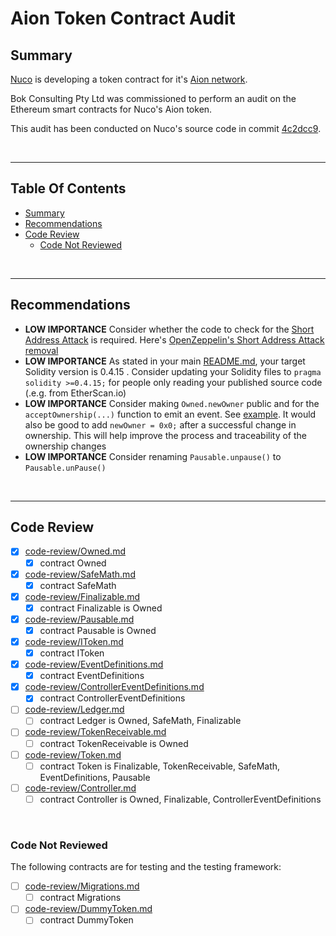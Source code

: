# Aion Token Contract Audit

## Summary

[Nuco](https://nuco.io/) is developing a token contract for it's [Aion network](https://aion.network/).

Bok Consulting Pty Ltd was commissioned to perform an audit on the Ethereum smart contracts for Nuco's Aion token.

This audit has been conducted on Nuco's source code in commit
[4c2dcc9](https://github.com/gonuco/aion.erc.contract/commit/4c2dcc92b4ba404211deb3bf0559eaa8d43b2e84).

<br />

<hr />

## Table Of Contents

* [Summary](#summary)
* [Recommendations](#recommendations)
* [Code Review](#code-review)
  * [Code Not Reviewed](#code-not-reviewed)

<br />

<hr />

## Recommendations

* **LOW IMPORTANCE** Consider whether the code to check for the [Short Address Attack](https://blog.coinfabrik.com/smart-contract-short-address-attack-mitigation-failure/)
  is required. Here's [OpenZeppelin's Short Address Attack removal](https://github.com/OpenZeppelin/zeppelin-solidity/commit/e33d9bb41be136f12bc734aef1aa6fffbf54fa40)
* **LOW IMPORTANCE** As stated in your main [README.md](../README.md), your target Solidity version is 0.4.15 . Consider updating your Solidity
  files to `pragma solidity >=0.4.15;` for people only reading your published source code (.e.g. from EtherScan.io)
* **LOW IMPORTANCE** Consider making `Owned.newOwner` public and for the `acceptOwnership(...)` function to emit an event.
  See [example](https://github.com/bokkypoobah/GimliTokenContractAudit/blob/master/sol/Ownable.sol#L6-L32). It would also be good to add
  `newOwner = 0x0;` after a successful change in ownership. This will help improve the process and traceability of the ownership changes
* **LOW IMPORTANCE** Consider renaming `Pausable.unpause()` to `Pausable.unPause()`

<br />

<hr />

## Code Review

* [x] [code-review/Owned.md](code-review/Owned.md)
  * [x] contract Owned 
* [x] [code-review/SafeMath.md](code-review/SafeMath.md)
  * [x] contract SafeMath 
* [x] [code-review/Finalizable.md](code-review/Finalizable.md)
  * [x] contract Finalizable is Owned 
* [x] [code-review/Pausable.md](code-review/Pausable.md)
  * [x] contract Pausable is Owned 
* [x] [code-review/IToken.md](code-review/IToken.md)
  * [x] contract IToken 
* [x] [code-review/EventDefinitions.md](code-review/EventDefinitions.md)
  * [x] contract EventDefinitions 
* [x] [code-review/ControllerEventDefinitions.md](code-review/ControllerEventDefinitions.md)
  * [x] contract ControllerEventDefinitions 
* [ ] [code-review/Ledger.md](code-review/Ledger.md)
  * [ ] contract Ledger is Owned, SafeMath, Finalizable 
* [ ] [code-review/TokenReceivable.md](code-review/TokenReceivable.md)
  * [ ] contract TokenReceivable is Owned 
* [ ] [code-review/Token.md](code-review/Token.md)
  * [ ] contract Token is Finalizable, TokenReceivable, SafeMath, EventDefinitions, Pausable 
* [ ] [code-review/Controller.md](code-review/Controller.md)
  * [ ] contract Controller is Owned, Finalizable, ControllerEventDefinitions 

<br />

### Code Not Reviewed

The following contracts are for testing and the testing framework:

* [ ] [code-review/Migrations.md](code-review/Migrations.md)
  * [ ] contract Migrations 
* [ ] [code-review/DummyToken.md](code-review/DummyToken.md)
  * [ ] contract DummyToken 
